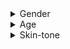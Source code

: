 <details>
  <summary>Gender</summary>
  <b>Graphs of initial, naive and smote, respectively.</b>

| Initial                                                               | Naive                                                                 | Smute                                                                 |
|-----------------------------------------------------------------------|-----------------------------------------------------------------------|-----------------------------------------------------------------------|
| <img src="/assets/graphs/initial/port_init_fitz_gen_cer.png .png"  /> | <img src="/assets/graphs/initial/port_init_fitz_gen_cer.png .png"  /> | <img src="/assets/graphs/initial/port_init_fitz_gen_cer.png .png"  /> |
| <img src="/assets/graphs/initial/port_init_gen_cer.png"  />           | <img src="/assets/graphs/naive/port_naive_gen_distr_cer.png"  />      | <img src="/assets/graphs/smote/port_smote_gender_cer.png"  />         |



<p float="left">
  <img src="/assets/graphs/initial/port_init_fitz_gen_cer.png .png"  />
  <img src="/assets/graphs/naive/port_naive_fitz_gen_cer.png"  /> 
  <img src="/assets/graphs/smote/port_smote_fitzgen_cer.png"  />
</p>

<p float="left">
  <img src="/assets/graphs/initial/port_init_gen_cer.png"  />
  <img src="/assets/graphs/naive/port_naive_gen_distr_cer.png"  /> 
  <img src="/assets/graphs/smote/port_smote_gender_cer.png"  />
</p>


</details>

<details>
  <summary>Age</summary>
  <b>Graphs of initial, naive and smote, respectively.</b>

  <p float="left">
  <img src="/assets/graphs/initial/port_init_age_cer.png"  />
  <img src="/assets/graphs/naive/port_naive_age_cer.png"  /> 
  <img src="/assets/graphs/smote/port_smote_age_cer.png"  />
</p>

<p float="left">
  <img src="/assets/graphs/initial/port_init_age+gen_cer.png"  />
  <img src="/assets/graphs/naive/port_naive_age_gen_distr_cer.png"  /> 
  <img src="/assets/graphs/smote/port_smote_distrage_cer.png"  />
</p>
</details>



<details>
  <summary>Skin-tone</summary>s
  <b>Graphs of initial, naive and smote, respectively.</b>

<p float="left">
  <img src="/assets/graphs/initial/port_init_fitz_cer.png"  />
  <img src="/assets/graphs/naive/port_naive_fitz_cer.png.png"  /> 
  <img src="/assets/graphs/smote/port_smote_fitz_cer.png"  />
</p>

<p float="left">
  <img src="/assets/graphs/initial/port_init_skintones_cer.png"  />
  <img src="/assets/graphs/naive/port_naive_skintones_cer.png"  /> 
  <img src="/assets/graphs/smote/port_smote_tones_cer.png"  />
</p>
</details>

